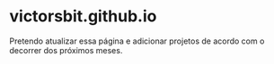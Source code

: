 # victorsbit.github.io
Pretendo atualizar essa página e adicionar projetos de acordo com o decorrer dos próximos meses.
